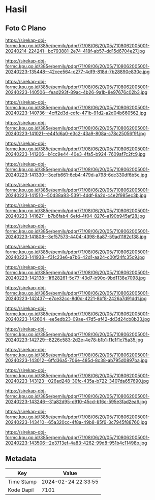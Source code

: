 # Hasil

## Foto C Plano

https://sirekap-obj-formc.kpu.go.id/385e/pemilu/pdpr/71/08/06/20/05/7108062005001-20240214-224241--bc793881-2e74-418f-ab57-dd15d6704e27.jpg

https://sirekap-obj-formc.kpu.go.id/385e/pemilu/pdpr/71/08/06/20/05/7108062005001-20240223-135448--42cee564-c277-4df9-818d-7b28890e830e.jpg

https://sirekap-obj-formc.kpu.go.id/385e/pemilu/pdpr/71/08/06/20/05/7108062005001-20240223-140506--fead293f-89ac-4b26-9a1b-8e97676c02b3.jpg

https://sirekap-obj-formc.kpu.go.id/385e/pemilu/pdpr/71/08/06/20/05/7108062005001-20240223-140736--4cff2d3d-cdfc-471b-91d2-a2d04b660562.jpg

https://sirekap-obj-formc.kpu.go.id/385e/pemilu/pdpr/71/08/06/20/05/7108062005001-20240223-141021--e44fd6a0-e3c2-43a9-808a-c78c25056f9f.jpg

https://sirekap-obj-formc.kpu.go.id/385e/pemilu/pdpr/71/08/06/20/05/7108062005001-20240223-141206--b1cc9e44-40e3-4fa5-b924-7609af7c2fc9.jpg

https://sirekap-obj-formc.kpu.go.id/385e/pemilu/pdpr/71/08/06/20/05/7108062005001-20240223-141330--3cefb661-6cb4-479d-a798-6dc330df6b5c.jpg

https://sirekap-obj-formc.kpu.go.id/385e/pemilu/pdpr/71/08/06/20/05/7108062005001-20240223-141510--50d38a83-5391-4ddf-8a2d-c4e2f985ec3b.jpg

https://sirekap-obj-formc.kpu.go.id/385e/pemilu/pdpr/71/08/06/20/05/7108062005001-20240223-141627--b7b6fab4-6efd-4f04-8276-a190b945af28.jpg

https://sirekap-obj-formc.kpu.go.id/385e/pemilu/pdpr/71/08/06/20/05/7108062005001-20240223-141808--3ef57573-4404-4398-8a87-59ad1182cf38.jpg

https://sirekap-obj-formc.kpu.go.id/385e/pemilu/pdpr/71/08/06/20/05/7108062005001-20240223-141938--f31c23e6-a7b6-42d1-aa24-c00f24fc35c9.jpg

https://sirekap-obj-formc.kpu.go.id/385e/pemilu/pdpr/71/08/06/20/05/7108062005001-20240223-142138--1f628261-5c77-43d7-b90c-9bd1138e7098.jpg

https://sirekap-obj-formc.kpu.go.id/385e/pemilu/pdpr/71/08/06/20/05/7108062005001-20240223-142437--e7ce32cc-8d0d-4221-8bf8-2426a7d91dd1.jpg

https://sirekap-obj-formc.kpu.go.id/385e/pemilu/pdpr/71/08/06/20/05/7108062005001-20240223-142604--ee5edb23-09ae-47d5-af42-dd3d24cb8b33.jpg

https://sirekap-obj-formc.kpu.go.id/385e/pemilu/pdpr/71/08/06/20/05/7108062005001-20240223-142729--8226c583-2d2e-4e78-b1b1-f1c1f1c75a35.jpg

https://sirekap-obj-formc.kpu.go.id/385e/pemilu/pdpr/71/08/06/20/05/7108062005001-20240223-143012--6ffd36a5-706e-485d-8c38-ab795d0897ba.jpg

https://sirekap-obj-formc.kpu.go.id/385e/pemilu/pdpr/71/08/06/20/05/7108062005001-20240223-143123--026ad248-30fc-435a-b722-3407da657690.jpg

https://sirekap-obj-formc.kpu.go.id/385e/pemilu/pdpr/71/08/06/20/05/7108062005001-20240223-143246--31a82d95-d910-45cd-b16c-595e3fad2ea6.jpg

https://sirekap-obj-formc.kpu.go.id/385e/pemilu/pdpr/71/08/06/20/05/7108062005001-20240223-143410--65a320cc-4f8a-49b8-85f6-3c7945f88760.jpg

https://sirekap-obj-formc.kpu.go.id/385e/pemilu/pdpr/71/08/06/20/05/7108062005001-20240223-143506--2e3713ef-4a83-4262-99d8-951b4c11498b.jpg


## Metadata

| Key        | Value               |
| ---------- | ------------------- |
| Time Stamp | 2024-02-24 22:33:55 |
| Kode Dapil | 7101                |



